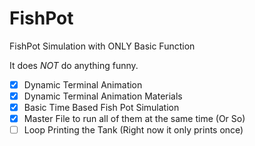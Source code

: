 # FishPot
FishPot Simulation with ONLY Basic Function

It does _*NOT*_ do anything funny.

- [x] Dynamic Terminal Animation
- [x] Dynamic Terminal Animation Materials
- [x] Basic Time Based Fish Pot Simulation
- [x] Master File to run all of them at the same time (Or So)
- [ ] Loop Printing the Tank (Right now it only prints once)
